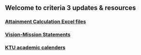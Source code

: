 
## Welcome to criteria 3 updates & resources

### [Attainment Calculation Excel files](https://criteria3.github.com/excel.md)

### [Vision-Mission Statements](https://criteria3.github.com/vision.md)

### [KTU academic calenders](https://criteria3.github.com/calender.md)

